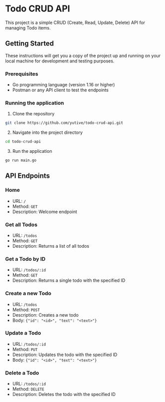 
# Todo CRUD API

This project is a simple CRUD (Create, Read, Update, Delete) API for managing Todo items.

## Getting Started

These instructions will get you a copy of the project up and running on your local machine for development and testing purposes.

### Prerequisites

- Go programming language (version 1.16 or higher)
- Postman or any API client to test the endpoints

### Running the application

1. Clone the repository
```bash
git clone https://github.com/yutive/todo-crud-api.git
```
2. Navigate into the project directory
```bash
cd todo-crud-api
```
3. Run the application
```bash
go run main.go
```

## API Endpoints

### Home

- URL: `/`
- Method: `GET`
- Description: Welcome endpoint

### Get all Todos

- URL: `/todos`
- Method: `GET`
- Description: Returns a list of all todos

### Get a Todo by ID

- URL: `/todos/:id`
- Method: `GET`
- Description: Returns a single todo with the specified ID

### Create a new Todo

- URL: `/todos`
- Method: `POST`
- Description: Creates a new todo
- Body: `{"id": "<id>", "text": "<text>"}`

### Update a Todo

- URL: `/todos/:id`
- Method: `PUT`
- Description: Updates the todo with the specified ID
- Body: `{"id": "<id>", "text": "<text>"}`

### Delete a Todo

- URL: `/todos/:id`
- Method: `DELETE`
- Description: Deletes the todo with the specified ID
